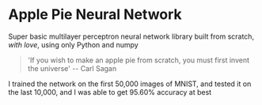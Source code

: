# Apple Pie Neural Network
Super basic multilayer perceptron neural network library built from scratch, *with love*, using only Python and numpy
>  'If you wish to make an apple pie from scratch, you must first invent the universe' 
> -- Carl Sagan

I trained the network on the first 50,000 images of MNIST, and tested it on the last 10,000, and I was able to get 95.60% accuracy at best
